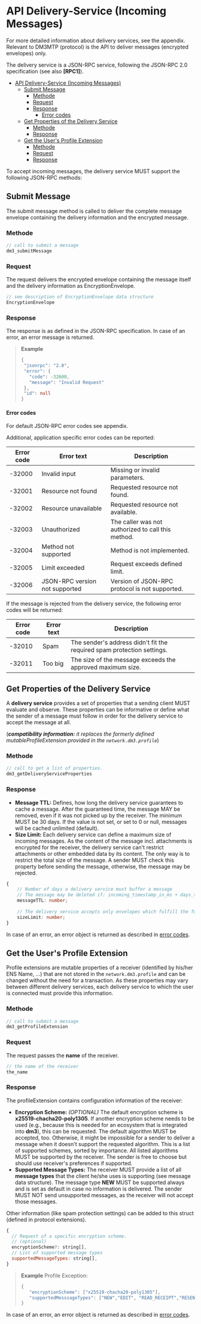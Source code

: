 # API Delivery-Service (Incoming Messages)

For more detailed information about delivery services, see the appendix. Relevant to DM3MTP (protocol) is the API to deliver messages (encrypted envelopes) only.

The delivery service is a JSON-RPC service, following the JSON-RPC 2.0 specification (see also **\[RPC1]**).

* [API Delivery-Service (Incoming Messages)](broken-reference)
  * [Submit Message](broken-reference)
    * [Methode](broken-reference)
    * [Request](broken-reference)
    * [Response](broken-reference)
      * [Error codes](broken-reference)
  * [Get Properties of the Delivery Service](broken-reference)
    * [Methode](broken-reference)
    * [Response](broken-reference)
  * [Get the User's Profile Extension](broken-reference)
    * [Methode](broken-reference)
    * [Request](broken-reference)
    * [Response](broken-reference)

To accept incoming messages, the delivery service MUST support the following JSON-RPC methods:

## Submit Message

The submit message method is called to deliver the complete message envelope containing the delivery information and the encrypted message.

### Methode

```TypeScript
// call to submit a message
dm3_submitMessage 
```

### Request

The request delivers the encrypted envelope containing the message itself and the delivery information as EncryptionEnvelope.

```TypeScript
// see description of EncryptionEnvelope data structure
EncryptionEnvelope
```

### Response

The response is as defined in the JSON-RPC specification. In case of an error, an error message is returned.

> **Example**
>
> ```TypeScript
> {
>  "jsonrpc": "2.0", 
>  "error": {
>    "code": -32600, 
>    "message": "Invalid Request"
>  }, 
>  "id": null
> }
> ```

#### Error codes

For default JSON-RPC error codes see appendix.

Additional, application specific error codes can be reported:

| Error code | Error text                     | Description                                        |
| ---------- | ------------------------------ | -------------------------------------------------- |
| -32000     | Invalid input                  | Missing or invalid parameters.                     |
| -32001     | Resource not found             | Requested resource not found.                      |
| -32002     | Resource unavailable           | Requested resource not available.                  |
| -32003     | Unauthorized                   | The caller was not authorized to call this method. |
| -32004     | Method not supported           | Method is not implemented.                         |
| -32005     | Limit exceeded                 |  Request exceeds defined limit.                    |
| -32006     | JSON-RPC version not supported | Version of JSON-RPC protocol is not supported.     |

If the message is rejected from the delivery service, the following error codes will be returned:

| Error code | Error text | Description                                                            |
| ---------- | ---------- | ---------------------------------------------------------------------- |
| -32010     | Spam       | The sender's address didn't fit the required spam protection settings. |
| -32011     | Too big    | The size of the message exceeds the approved maximum size.             |

## Get Properties of the Delivery Service

A **delivery service** provides a set of properties that a sending client MUST evaluate and observe. These properties can be informative or define what the sender of a message must follow in order for the delivery service to accept the message at all.

(_**compatibility information:** it replaces the formerly defined mutableProfileExtension provided in the `network.dm3.profile`_)

### Methode

```TypeScript
// call to get a list of properties. 
dm3_getDeliveryServiceProperties
```

### Response

* **Message TTL:** Defines, how long the delivery service guarantees to cache a message. After the guaranteed time, the message MAY be removed, even if it was not picked up by the receiver. The minimum MUST be 30 days. If the value is not set, or set to 0 or null, messages will be cached unlimited (default).
* **Size Limit:** Each delivery service can define a maximum size of incoming messages. As the content of the message incl. attachments is encrypted for the receiver, the delivery service can't restrict attachments or other embedded data by its content. The only way is to restrict the total size of the message. A sender MUST check this property before sending the message, otherwise, the message may be rejected.

```TypeScript
{
    // Number of days a delivery service must buffer a message
    // The message may be deleted if: incoming_timestamp_in_ms + days_to_ms(messageTTL) < now_in_ms
    messageTTL: number;
  
    // The delivery service accepts only envelopes which fulfill the following condition: sizeInBytes(envelope) <= sizeLimit
    sizeLimit: number; 
}
```

In case of an error, an error object is returned as described in [error codes](broken-reference).

## Get the User's Profile Extension

Profile extensions are mutable properties of a receiver (identified by his/her ENS Name, ...) that are not stored in the `network.dm3.profile` and can be changed without the need for a transaction. As these properties may vary between different delivery services, each delivery service to which the user is connected must provide this information.

### Methode

```TypeScript
// call to submit a message
dm3_getProfileExtension
```

### Request

The request passes the **name** of the receiver.

```TypeScript
// the name of the receiver
the_name
```

### Response

The profileExtension contains configuration information of the receiver:

* **Encryption Scheme:** _(OPTIONAL)_ The default encryption scheme is **x25519-chacha20-poly1305**. If another encryption scheme needs to be used (e.g., because this is needed for an ecosystem that is integrated into **dm3**), this can be requested. The default algorithm MUST be accepted, too. Otherwise, it might be impossible for a sender to deliver a message when it doesn't support the requested algorithm. This is a list of supported schemes, sorted by importance. All listed algorithms MUST be supported by the receiver. The sender is free to choose but should use receiver's preferences if supported.
* **Supported Message Types:** The receiver MUST provide a list of all **message types** that the client he/she uses is supporting (see message data structure). The message type **NEW** MUST be supported always and is set as default in case no information is delivered. The sender MUST NOT send unsupported messages, as the receiver will not accept those messages.

Other information (like spam protection settings) can be added to this struct (defined in protocol extensions).

```JavaScript
{
  // Request of a specific encryption scheme.
  // (optional)
  encryptionScheme?: string[],
  // List of supported message types
  supportedMessageTypes: string[],
}
```

> **Example** Profile Exception:
>
> ```JavaScript
> {
>    "encryptionScheme": ["x25519-chacha20-poly1305"],
>    "supportedMesssageTypes": ["NEW","EDIT", "READ_RECEIPT","RESEND_REQUEST"],
> }
> ```

In case of an error, an error object is returned as described in [error codes](broken-reference).

